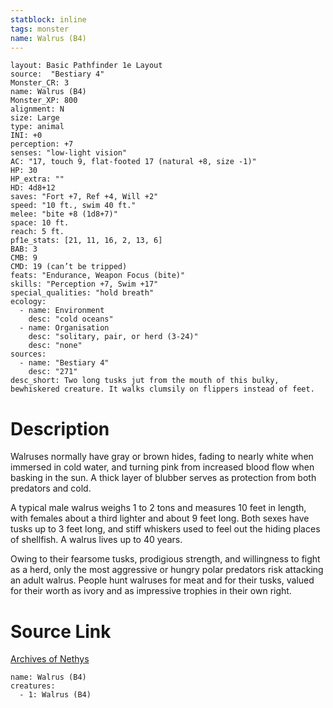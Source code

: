 ```yaml
---
statblock: inline
tags: monster
name: Walrus (B4)
---
```

```statblock
layout: Basic Pathfinder 1e Layout
source:  "Bestiary 4"
Monster_CR: 3
name: Walrus (B4)
Monster_XP: 800
alignment: N
size: Large
type: animal
INI: +0
perception: +7
senses: "low-light vision"
AC: "17, touch 9, flat-footed 17 (natural +8, size -1)"
HP: 30
HP_extra: ""
HD: 4d8+12
saves: "Fort +7, Ref +4, Will +2"
speed: "10 ft., swim 40 ft."
melee: "bite +8 (1d8+7)"
space: 10 ft.
reach: 5 ft.
pf1e_stats: [21, 11, 16, 2, 13, 6]
BAB: 3
CMB: 9
CMD: 19 (can’t be tripped)
feats: "Endurance, Weapon Focus (bite)"
skills: "Perception +7, Swim +17"
special_qualities: "hold breath"
ecology:
  - name: Environment
    desc: "cold oceans"
  - name: Organisation
    desc: "solitary, pair, or herd (3-24)"
    desc: "none"
sources:
  - name: "Bestiary 4"
    desc: "271"
desc_short: Two long tusks jut from the mouth of this bulky, bewhiskered creature. It walks clumsily on flippers instead of feet.
```
# Description
Walruses normally have gray or brown hides, fading to nearly white when immersed in cold water, and turning pink from increased blood flow when basking in the sun. A thick layer of blubber serves as protection from both predators and cold.

A typical male walrus weighs 1 to 2 tons and measures 10 feet in length, with females about a third lighter and about 9 feet long. Both sexes have tusks up to 3 feet long, and stiff whiskers used to feel out the hiding places of shellfish. A walrus lives up to 40 years.

Owing to their fearsome tusks, prodigious strength, and willingness to fight as a herd, only the most aggressive or hungry polar predators risk attacking an adult walrus. People hunt walruses for meat and for their tusks, valued for their worth as ivory and as impressive trophies in their own right.
# Source Link
[Archives of Nethys](https://aonprd.com/MonsterDisplay.aspx?ItemName=Walrus%20(B4))
```encounter-table
name: Walrus (B4)
creatures:
  - 1: Walrus (B4)
```
